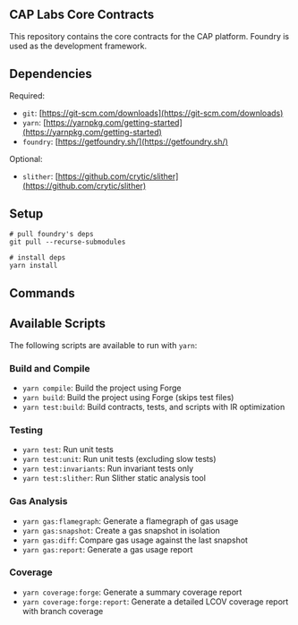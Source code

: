 ## CAP Labs Core Contracts

This repository contains the core contracts for the CAP platform. Foundry is used as the development framework.

## Dependencies

Required:
- `git`: [https://git-scm.com/downloads](https://git-scm.com/downloads)
- `yarn`: [https://yarnpkg.com/getting-started](https://yarnpkg.com/getting-started)
- `foundry`: [https://getfoundry.sh/](https://getfoundry.sh/)

Optional:
- `slither`: [https://github.com/crytic/slither](https://github.com/crytic/slither)

## Setup

```shell
# pull foundry's deps
git pull --recurse-submodules

# install deps
yarn install
```

## Commands

## Available Scripts

The following scripts are available to run with `yarn`:

### Build and Compile
- `yarn compile`: Build the project using Forge
- `yarn build`: Build the project using Forge (skips test files)
- `yarn test:build`: Build contracts, tests, and scripts with IR optimization

### Testing
- `yarn test`: Run unit tests
- `yarn test:unit`: Run unit tests (excluding slow tests)
- `yarn test:invariants`: Run invariant tests only
- `yarn test:slither`: Run Slither static analysis tool

### Gas Analysis
- `yarn gas:flamegraph`: Generate a flamegraph of gas usage
- `yarn gas:snapshot`: Create a gas snapshot in isolation
- `yarn gas:diff`: Compare gas usage against the last snapshot
- `yarn gas:report`: Generate a gas usage report

### Coverage
- `yarn coverage:forge`: Generate a summary coverage report
- `yarn coverage:forge:report`: Generate a detailed LCOV coverage report with branch coverage

